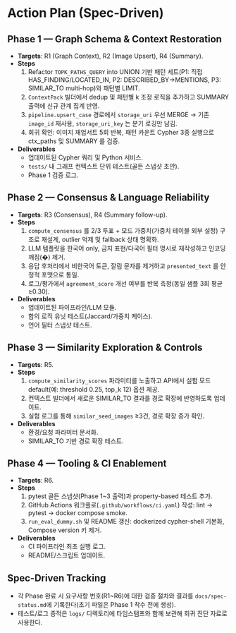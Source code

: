# Action Plan (Spec-Driven)

## Phase 1 — Graph Schema & Context Restoration
- **Targets**: R1 (Graph Context), R2 (Image Upsert), R4 (Summary).
- **Steps**
  1. Refactor `TOPK_PATHS_QUERY` into UNION 기반 패턴 세트(P1: 직접 HAS_FINDING/LOCATED_IN, P2: DESCRIBED_BY→MENTIONS, P3: SIMILAR_TO multi-hop)와 패턴별 LIMIT.
  2. `ContextPack` 빌더에서 dedup 및 패턴별 k 조정 로직을 추가하고 SUMMARY 출력에 신규 관계 집계 반영.
  3. `pipeline.upsert_case` 경로에서 `storage_uri` 우선 MERGE → 기존 `image_id` 재사용, `storage_uri_key` 는 분기 로깅만 남김.
  4. 회귀 확인: 이미지 재업서트 5회 반복, 패턴 카운트 Cypher 3종 실행으로 ctx_paths 및 SUMMARY 를 검증.
- **Deliverables**
  - 업데이트된 Cypher 쿼리 및 Python 서비스.
  - `tests/` 내 그래프 컨텍스트 단위 테스트(골든 스냅샷 초안).
  - Phase 1 검증 로그.

## Phase 2 — Consensus & Language Reliability
- **Targets**: R3 (Consensus), R4 (Summary follow-up).
- **Steps**
  1. `compute_consensus` 를 2/3 투표 + 모드 가중치(가중치 테이블 외부 설정) 구조로 재설계, outlier 억제 및 fallback 상태 명확화.
  2. LLM 템플릿을 한국어 only, 금지 표현/다국어 필터 명시로 재작성하고 인코딩 깨짐(�) 제거.
  3. 응답 후처리에서 비한국어 토큰, 잘림 문자를 제거하고 `presented_text` 를 안정적 포맷으로 통일.
  4. 로그/평가에서 `agreement_score` 개선 여부를 반복 측정(동일 샘플 3회 평균 ≥0.30).
- **Deliverables**
  - 업데이트된 파이프라인/LLM 모듈.
  - 합의 로직 유닛 테스트(Jaccard/가중치 케이스).
  - 언어 필터 스냅샷 테스트.

## Phase 3 — Similarity Exploration & Controls
- **Targets**: R5.
- **Steps**
  1. `compute_similarity_scores` 파라미터를 노출하고 API에서 실험 모드 default(예: threshold 0.25, top_k 12) 옵션 제공.
  2. 컨텍스트 빌더에서 새로운 SIMILAR_TO 결과를 경로 확장에 반영하도록 업데이트.
  3. 실험 로그를 통해 `similar_seed_images` ≥3건, 경로 확장 증가 확인.
- **Deliverables**
  - 환경/요청 파라미터 문서화.
  - SIMILAR_TO 기반 경로 확장 테스트.

## Phase 4 — Tooling & CI Enablement
- **Targets**: R6.
- **Steps**
  1. pytest 골든 스냅샷(Phase 1~3 출력)과 property-based 테스트 추가.
  2. GitHub Actions 워크플로(`.github/workflows/ci.yaml`) 작성: lint → pytest → docker compose smoke.
  3. `run_eval_dummy.sh` 및 README 갱신: dockerized cypher-shell 기본화, Compose version 키 제거.
- **Deliverables**
  - CI 파이프라인 최초 실행 로그.
  - README/스크립트 업데이트.

## Spec-Driven Tracking
- 각 Phase 완료 시 요구사항 번호(R1~R6)에 대한 검증 절차와 결과를 `docs/spec-status.md`에 기록한다(초기 파일은 Phase 1 착수 전에 생성).
- 테스트/로그 증적은 `logs/` 디렉토리에 타임스탬프와 함께 보관해 회귀 진단 자료로 사용한다.


